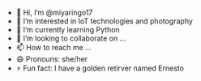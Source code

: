 - 👋 Hi, I’m @miyaringo17
- 👀 I’m interested in IoT technologies and photography
- 🌱 I’m currently learning Python
- 💞️ I’m looking to collaborate on ...
- 📫 How to reach me ...
- 😄 Pronouns: she/her
- ⚡ Fun fact: I have a golden retirver named Ernesto

<!---
miyaringo17/miyaringo17 is a ✨ special ✨ repository because its `README.md` (this file) appears on your GitHub profile.
You can click the Preview link to take a look at your changes.
--->
